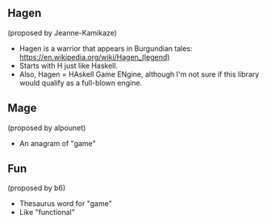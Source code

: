 Hagen
-----

(proposed by Jeanne-Kamikaze)

* Hagen is a warrior that appears in Burgundian tales: https://en.wikipedia.org/wiki/Hagen_(legend)
* Starts with H just like Haskell.
* Also, Hagen = HAskell Game ENgine, although I'm not sure if this library would qualify as a full-blown engine.

Mage
----

(proposed by alpounet)

* An anagram of "game"

Fun
---

(proposed by b6)

* Thesaurus word for "game"
* Like "functional"
